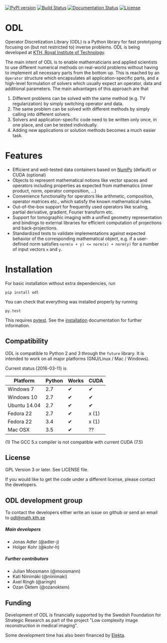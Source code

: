 [![PyPI version](https://badge.fury.io/py/odl.svg)](https://badge.fury.io/py/odl)
[![Build Status](https://travis-ci.org/odlgroup/odl.svg?branch=master)](https://travis-ci.org/odlgroup/odl?branch=master)
[![Documentation Status](https://readthedocs.org/projects/odl/badge/?version=latest)](http://odl.readthedocs.io/?badge=latest)
[![License](https://img.shields.io/badge/license-GPLv3-blue.svg)](http://opensource.org/licenses/GPL-3.0)

ODL
===

Operator Discretization Library (ODL) is a Python library for fast prototyping focusing on (but not restricted to) inverse problems. ODL is being developed at [KTH, Royal Institute of Technology](https://www.kth.se/en/sci/institutioner/math).

The main intent of ODL is to enable mathematicians and applied scientists to use different numerical methods on real-world problems without having to implement all necessary parts from the bottom up.
This is reached by an `Operator` structure which encapsulates all application-specific parts, and a high-level formulation of solvers which usually expect an operator, data and additional parameters.
The main advantages of this approach are that

1. Different problems can be solved with the same method (e.g. TV regularization) by simply switching operator and data.
2. The same problem can be solved with different methods by simply calling into different solvers.
3. Solvers and application-specific code need to be written only once, in one place, and can be tested individually.
4. Adding new applications or solution methods becomes a much easier task.

Features
========

- Efficient and well-tested data containers based on [NumPy](https://github.com/numpy/numpy) (default) or CUDA (optional)
- Objects to represent mathematical notions like vector spaces and operators including properties as expected from mathematics (inner product, norm, operator composition, ...)
- Convenience functionality for operators like arithmetic, composition, operator matrices etc., which satisfy the known mathematical rules.
- Out-of-the-box support for frequently used operators like scaling, partial derivative, gradient, Fourier transform etc.
- Support for tomographic imaging with a unified geometry representation and bindings to external libraries for efficient computation of projections and back-projections.
- Standardized tests to validate implementations against expected behavior of the corresponding mathematical object, e.g. if a user-defined norm satisfies `norm(x + y) <= norm(x) + norm(y)` for a number of input vectors `x` and `y`.

Installation
============
For basic installation without extra dependencies, run

    pip install odl

You can check that everything was installed properly by running

    py.test

This requires [pytest](http://pytest.org/latest/). See the [installation](http://odl.readthedocs.org/guide/introduction/installing.html) documentation for further information.

Compatibility
-------------
ODL is compatible to Python 2 and 3 through the `future` library. It is intended to work on all major platforms (GNU/Linux / Mac / Windows).

Current status (2016-03-11) is

| Platform     | Python | Works | CUDA  |
|--------------|--------|-------|-------|
| Windows 7    | 2.7    | ✔     | ✔     |
| Windows 10   | 2.7    | ✔     | ✔     |
| Ubuntu 14.04 | 2.7    | ✔     | ✔     |
| Fedora 22    | 2.7    | ✔     | x (1) |
| Fedora 22    | 3.4    | ✔     | x (1) |
| Mac OSX      | 3.5    | ✔     | ??    |

(1) The GCC 5.x compiler is not compatible with current CUDA (7.5)

License
-------
GPL Version 3 or later. See LICENSE file.

If you would like to get the code under a different license, please contact the developers.

ODL development group
---------------------
To contact the developers either write an issue on github or send an email to odl@math.kth.se

##### Main developers
- Jonas Adler (@adler-j)
- Holger Kohr (@kohr-h)

##### Further contributors
- Julian Moosmann (@moosmann)
- Kati Niinimäki (@niinimaki)
- Axel Ringh (@aringh)
- Ozan Öktem (@ozanoktem)


Funding
-------
Development of ODL is financially supported by the Swedish Foundation for Strategic Research as part of the project "Low complexity image reconstruction in medical imaging".

Some development time has also been financed by [Elekta](https://www.elekta.com/).
